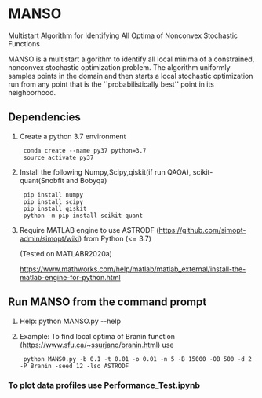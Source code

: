 # MANSO
Multistart Algorithm for Identifying All Optima of Nonconvex Stochastic Functions

MANSO is a multistart algorithm to identify all local minima
 of a constrained, nonconvex stochastic optimization problem. The algorithm
 uniformly samples points in the domain and then starts a local stochastic
 optimization run from any point that is the ``probabilistically best'' point in
 its neighborhood.
 

## Dependencies
1. Create a python 3.7 environment 

		conda create --name py37 python=3.7
		source activate py37

2. Install the following 
	Numpy,Scipy,qiskit(if run QAOA), scikit-quant(Snobfit and Bobyqa)
	
		pip install numpy
		pip install scipy
		pip install qiskit
		python -m pip install scikit-quant

3. Require MATLAB engine to use ASTRODF (https://github.com/simopt-admin/simopt/wiki) from Python (<= 3.7)

	(Tested on MATLABR2020a)
	
	https://www.mathworks.com/help/matlab/matlab_external/install-the-matlab-engine-for-python.html
		

## Run MANSO from the command prompt

1. Help: python MANSO.py --help

2. Example: To find local optima of Branin function (https://www.sfu.ca/~ssurjano/branin.html) use

		python MANSO.py -b 0.1 -t 0.01 -o 0.01 -n 5 -B 15000 -OB 500 -d 2 -P Branin -seed 12 -lso ASTRODF

### To plot data profiles use Performance_Test.ipynb



